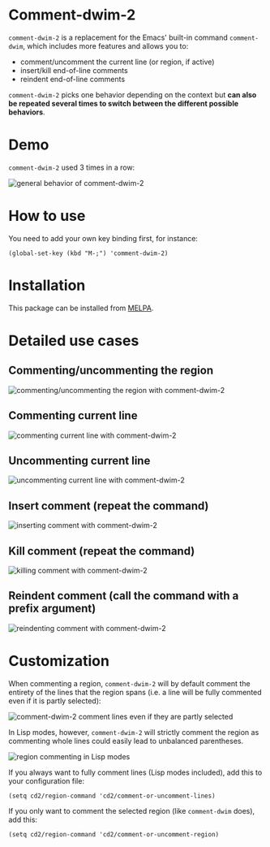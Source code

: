 # Comment-dwim-2

`comment-dwim-2` is a replacement for the Emacs' built-in command `comment-dwim`, which includes more features and allows you to:

* comment/uncomment the current line (or region, if active)
* insert/kill end-of-line comments
* reindent end-of-line comments

`comment-dwim-2` picks one behavior depending on the context but **can also be repeated several times to switch between the different possible behaviors**.

# Demo

`comment-dwim-2` used 3 times in a row:

![general behavior of comment-dwim-2](http://remyferre.github.io/images/cd2-general.gif)

# How to use

You need to add your own key binding first, for instance:

    (global-set-key (kbd "M-;") 'comment-dwim-2)

# Installation

This package can be installed from [MELPA](http://melpa.org/#/).

# Detailed use cases

## Commenting/uncommenting the region

![commenting/uncommenting the region with comment-dwim-2](http://remyferre.github.io/images/cd2-region.gif)

## Commenting current line

![commenting current line with comment-dwim-2](http://remyferre.github.io/images/cd2-comment.gif)

## Uncommenting current line

![uncommenting current line with comment-dwim-2](http://remyferre.github.io/images/cd2-uncomment.gif)

## Insert comment (repeat the command)

![inserting comment with comment-dwim-2](http://remyferre.github.io/images/cd2-insert-comment.gif)

## Kill comment (repeat the command)

![killing comment with comment-dwim-2](http://remyferre.github.io/images/cd2-kill-comment.gif)

## Reindent comment (call the command with a prefix argument)

![reindenting comment with comment-dwim-2](http://remyferre.github.io/images/cd2-reindent-comment.gif)

# Customization

When commenting a region, `comment-dwim-2` will by default comment the entirety of the lines that the region spans (i.e. a line will be fully commented even if it is partly selected):

![comment-dwim-2 comment lines even if they are partly selected](http://remyferre.github.io/images/cd2-region-expand.gif)

In Lisp modes, however, `comment-dwim-2` will strictly comment the region as commenting whole lines could easily lead to unbalanced parentheses.

![region commenting in Lisp modes](http://remyferre.github.io/images/cd2-region-lisp.gif)

If you always want to fully comment lines (Lisp modes included), add this to your configuration file:

	(setq cd2/region-command 'cd2/comment-or-uncomment-lines)

If you only want to comment the selected region (like `comment-dwim` does), add this:

	(setq cd2/region-command 'cd2/comment-or-uncomment-region)
